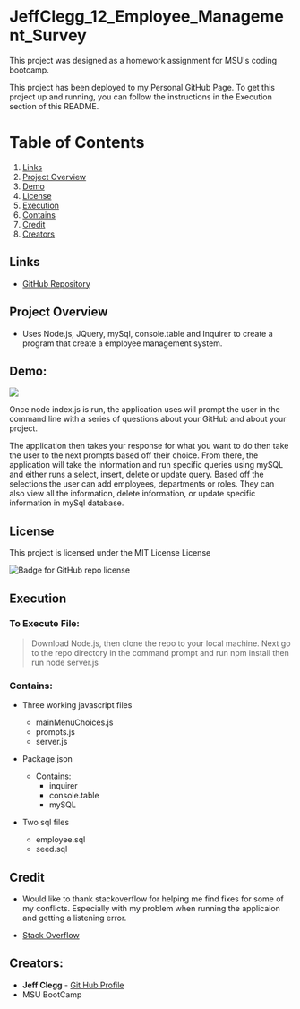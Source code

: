 # JeffClegg_12_Employee_Management_Survey

This project was designed as a homework assignment for MSU's coding bootcamp. 

This project has been deployed to my Personal GitHub Page. To get this project up and running, you can follow the instructions in the Execution section of this README.

# Table of Contents
1. [Links](#Links)
2. [Project Overview](#projectoverview)
3. [Demo](#demo)
4. [License](#license)
5. [Execution](Execution)
6. [Contains](#contains)
7. [Credit](#credit)
8. [Creators](#creators)

## Links

* [GitHub Repository](https://github.com/JC72/JeffClegg_12_Employee_Management_Survey)

## Project Overview <a name="projectoverview"></a>
* Uses Node.js, JQuery, mySql, console.table and Inquirer to create a program that create a employee management system.


## Demo:

![](https://github.com/JC72/JeffClegg_09_GoodReadMe_Generator/blob/main/Assets/DemoVideo.gif)

Once node index.js is run, the application uses will prompt the user in the command line with a series of questions about your GitHub and about your project.

The application then takes your response for what you want to do then take the user to the next prompts based off their choice. From there, the application will take the information and run specific queries using mySQL and either runs a select, insert, delete or update query. Based off the selections the user can add employees, departments or roles. They can also view all the information, delete information, or update specific information in mySql database.
 

## License

This project is licensed under the MIT License License

![Badge for GitHub repo license](https://img.shields.io/github/license/JC72/JeffClegg_09_GoodReadMe_Generator?style=flat&logo=appveyor)

## Execution
### To Execute File:
> Download Node.js, then clone the repo to your local machine. Next go to the repo directory in the command prompt and run npm install then run node server.js

### Contains: 
* Three working javascript files
    * mainMenuChoices.js 
    * prompts.js
    * server.js
        
* Package.json
    * Contains:
        * inquirer
        * console.table
        * mySQL

* Two sql files
    * employee.sql
    * seed.sql
    

## Credit

* Would like to thank stackoverflow for helping me find fixes for some of my conflicts.  Especially with my problem when running the applicaion and getting a listening error.

* [Stack Overflow](https://stackoverflow.com/)

## Creators:

* **Jeff Clegg** - [Git Hub Profile](https://github.com/JC72)
* MSU BootCamp